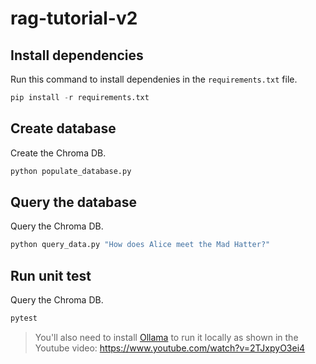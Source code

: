 # rag-tutorial-v2

## Install dependencies

Run this command to install dependenies in the `requirements.txt` file. 

```python
pip install -r requirements.txt
```

## Create database

Create the Chroma DB.

```python
python populate_database.py
```

## Query the database

Query the Chroma DB.

```python
python query_data.py "How does Alice meet the Mad Hatter?"
```

## Run unit test

Query the Chroma DB.

```python
pytest
```

> You'll also need to install [Ollama](https://ollama.com/) to run it locally as shown in the Youtube video: https://www.youtube.com/watch?v=2TJxpyO3ei4